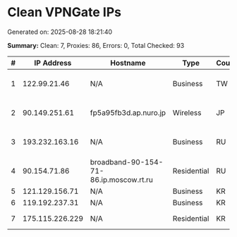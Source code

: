 # Clean VPNGate IPs
Generated on: 2025-08-28 18:21:40

**Summary:** Clean: 7, Proxies: 86, Errors: 0, Total Checked: 93

| # | IP Address | Hostname | Type | Country | Provider |
|---|------------|----------|------|---------|----------|
| 1 | 122.99.21.46 | N/A | Business | TW | Hoshin Multimedia Center Inc. |
| 2 | 90.149.251.61 | fp5a95fb3d.ap.nuro.jp | Wireless | JP | Sony Network Communications Inc. |
| 3 | 193.232.163.16 | N/A | Business | RU | Joint-Stock company "Arctictelecom" |
| 4 | 90.154.71.86 | broadband-90-154-71-86.ip.moscow.rt.ru | Residential | RU | PJSC Rostelecom |
| 5 | 121.129.156.71 | N/A | Business | KR | Korea Telecom |
| 6 | 119.192.237.31 | N/A | Business | KR | Korea Telecom |
| 7 | 175.115.226.229 | N/A | Residential | KR | SK Broadband Co Ltd |
